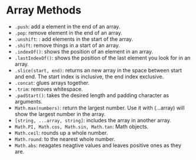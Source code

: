 # Array Methods

- `.push`: add a element in the end of an array.
- `.pop`: remove element in the end of an array.
- `.unshift`: : add elements in the start of the array. 
- `.shift`: remove things in a start of an array.
- `.indexOf()`: shows the position of an element in an array.
- `.lastIndexOf()`: shows the position of the last element you look for in an array.
- `.slice(start, end)`: returns an new array in the space between start and end. The start index is inclusive, the end index exclusive.
- `.concat`: glues arrays together.
- `.trim`: removes whitespace.
- `.padStart()`: takes the desired length and padding character as arguments.
- `Math.max(numbers)`: return the largest number. Use it with (...array) will show the largest number in the array.
- `[string, ...array, string]`: includes the array in another array.
- `Math.PI, Math.cos, Math.sin, Math.tan`: Math objects.
- `Math.ceil`: rounds up a whole number.
- `Math.round`: to the nearest whole number.
- `Math.abs`: neagates neagtive values and leaves positive ones as they are.

